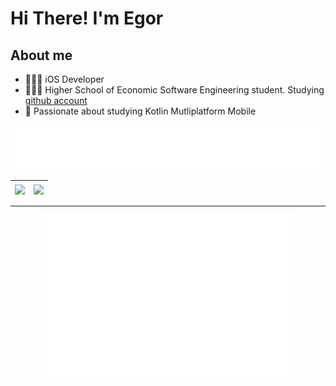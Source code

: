# Hi There! I'm Egor

## About me
- 🧑🏻‍💻 iOS Developer
- 👨🏻‍🎓 Higher School of Economic Software Engineering student. Studying [github account](https://github.com/zazzazeHSE) 
- 📖 Passionate about studying Kotlin Mutliplatform Mobile

<img src="metrics.plugin.topics.svg"/>

| <a href="https://github.com/zazzaze/"><img align="center" src="https://github-readme-stats.vercel.app/api?username=zazzaze&show_icons=true&include_all_commits=true&theme=aura_dark&hide_border=true" /></a> | <a href="https://github.com/zazzaze/WebKocketus"><img align="center" src="https://github-readme-stats.vercel.app/api/pin/?username=zazzaze&repo=WebKocketus&theme=aura_dark&hide_border=true"/></a> |
|------------|-------------|
 -----------
<p align="center">
  <img src="metrics.plugin.isocalendar.fullyear.svg" width="80%"/>
</p>
